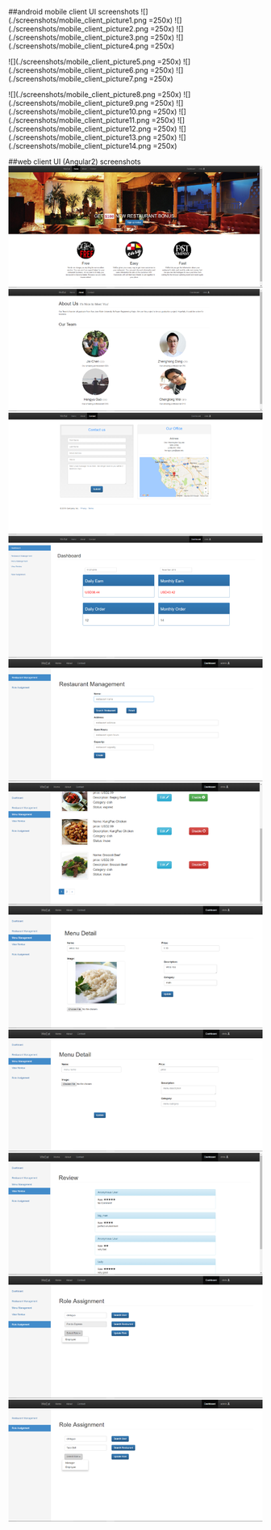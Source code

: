 ##android mobile client UI screenshots
![](./screenshots/mobile_client_picture1.png =250x)
![](./screenshots/mobile_client_picture2.png =250x)
![](./screenshots/mobile_client_picture3.png =250x)
![](./screenshots/mobile_client_picture4.png =250x)

![](./screenshots/mobile_client_picture5.png =250x)
![](./screenshots/mobile_client_picture6.png =250x)
![](./screenshots/mobile_client_picture7.png =250x)

![](./screenshots/mobile_client_picture8.png =250x)
![](./screenshots/mobile_client_picture9.png =250x)
![](./screenshots/mobile_client_picture10.png =250x)
![](./screenshots/mobile_client_picture11.png =250x)
![](./screenshots/mobile_client_picture12.png =250x)
![](./screenshots/mobile_client_picture13.png =250x)
![](./screenshots/mobile_client_picture14.png =250x)

##web client UI (Angular2) screenshots
![](./screenshots/web_client_picture1.png)
![](./screenshots/web_client_picture2.png)
![](./screenshots/web_client_picture3.png)
![](./screenshots/web_client_picture4.png)
![](./screenshots/web_client_picture5.png)
![](./screenshots/web_client_picture6.png)
![](./screenshots/web_client_picture7.png)
![](./screenshots/web_client_picture8.png)
![](./screenshots/web_client_picture9.png)
![](./screenshots/web_client_picture10.png)
![](./screenshots/web_client_picture11.png)